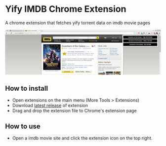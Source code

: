 # Yify IMDB Chrome Extension

A chrome extension that fetches yify torrent data on imdb movie pages

![alt tag](https://raw.githubusercontent.com/emincansumer/yify-imdb-chrome-extension/master/screenshot.jpg)

## How to install
- Open extensions on the main menu (More Tools > Extensions)
- Download [latest release](https://github.com/emincansumer/yify-imdb-chrome-extension/releases) of extension
- Drag and drop the extension file to Chrome's extension page

## How to use
- Open a imdb movie site and click the extension icon on the top right.
